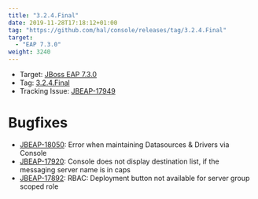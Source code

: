 ```yaml
---
title: "3.2.4.Final"
date: 2019-11-28T17:18:12+01:00
tag: "https://github.com/hal/console/releases/tag/3.2.4.Final"
target: 
  - "EAP 7.3.0"
weight: 3240
---
```

- Target: [JBoss EAP 7.3.0](https://access.redhat.com/documentation/en-us/red_hat_jboss_enterprise_application_platform/7.3/html-single/7.3.0_release_notes/index)
- Tag: [3.2.4.Final](https://github.com/hal/console/releases/tag/3.2.4.Final)
- Tracking Issue: [JBEAP-17949](https://issues.redhat.com/browse/JBEAP-17949)

# Bugfixes

- [JBEAP-18050](https://issues.redhat.com/browse/JBEAP-18050): Error when maintaining Datasources & Drivers via Console
- [JBEAP-17920](https://issues.redhat.com/browse/JBEAP-17920): Console does not display destination list, if the messaging server name is in caps  
- [JBEAP-17892](https://issues.redhat.com/browse/JBEAP-17892): RBAC: Deployment button not available for server group scoped role

